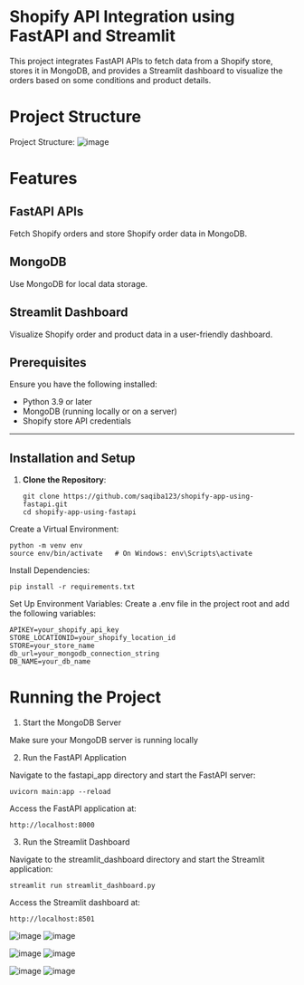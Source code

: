 # Shopify API Integration using FastAPI and Streamlit

This project integrates FastAPI APIs to fetch data from a Shopify store, stores it in MongoDB, and provides a Streamlit dashboard to visualize the orders based on some conditions and product details.
# Project Structure



Project Structure:
![image](https://github.com/user-attachments/assets/8beba282-ed84-4906-a3c8-9ad29428cfba)

# Features

## FastAPI APIs

Fetch Shopify orders and store Shopify order data in MongoDB.

## MongoDB

Use MongoDB for local data storage.

## Streamlit Dashboard

Visualize Shopify order and product data in a user-friendly dashboard.


## Prerequisites

Ensure you have the following installed:
- Python 3.9 or later
- MongoDB (running locally or on a server)
- Shopify store API credentials

---

## Installation and Setup

1. **Clone the Repository**:
   ```
   git clone https://github.com/saqiba123/shopify-app-using-fastapi.git
   cd shopify-app-using-fastapi

   ```

Create a Virtual Environment:
```
python -m venv env
source env/bin/activate   # On Windows: env\Scripts\activate
```
Install Dependencies:
```
pip install -r requirements.txt
```
Set Up Environment Variables:
Create a .env file in the project root and add the following variables:
```
APIKEY=your_shopify_api_key
STORE_LOCATIONID=your_shopify_location_id
STORE=your_store_name
db_url=your_mongodb_connection_string
DB_NAME=your_db_name
```

# Running the Project

1. Start the MongoDB Server

Make sure your MongoDB server is running locally

2. Run the FastAPI Application

Navigate to the fastapi_app directory and start the FastAPI server:
```
uvicorn main:app --reload
```

Access the FastAPI application at:
```
http://localhost:8000
```
3. Run the Streamlit Dashboard

Navigate to the streamlit_dashboard directory and start the Streamlit application:
```
streamlit run streamlit_dashboard.py
```
Access the Streamlit dashboard at:
```
http://localhost:8501
```


![image](https://github.com/user-attachments/assets/00114dc4-156e-4da2-b68c-37cd29af8601)
![image](https://github.com/user-attachments/assets/85b28bbf-0bf1-4e53-9d6f-26a696ca300c)

![image](https://github.com/user-attachments/assets/56c7c7a6-f18f-4869-9cf3-a6810cb33f4f)
![image](https://github.com/user-attachments/assets/3f9d0fc9-2bbb-4ced-9631-2cfad035292a)

![image](https://github.com/user-attachments/assets/d74b3e2b-9ed8-4149-8119-3db776e949d2)
![image](https://github.com/user-attachments/assets/29dcb502-9059-478e-afb5-49639f136607)






